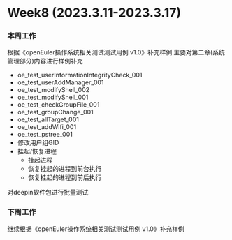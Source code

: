 # Week8 (2023.3.11-2023.3.17)
### 本周工作
根据《openEuler操作系统相关测试测试用例 v1.0》补充样例
主要对第二章(系统管理部分)内容进行样例补充
- oe_test_userInformationIntegrityCheck_001
- oe_test_userAddManager_001
- oe_test_modifyShell_002
- oe_test_modifyShell_001
- oe_test_checkGroupFile_001
- oe_test_groupChange_001
- oe_test_allTarget_001
- oe_test_addWifi_001
- oe_test_pstree_001
- 修改用户组GID
- 挂起/恢复进程
  - 挂起进程
  - 恢复挂起的进程到前台执行
  - 恢复挂起的进程到前后执行

对deepin软件包进行批量测试
### 下周工作
继续根据《openEuler操作系统相关测试测试用例 v1.0》补充样例
